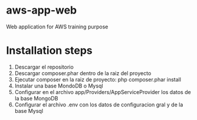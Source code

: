 # aws-app-web
Web application for AWS training purpose

# Installation steps

1. Descargar el repositorio
2. Descargar composer.phar dentro de la raiz del proyecto
3. Ejecutar composer en la raiz de proyecto: php composer.phar install
4. Instalar una base MondoDB o Mysql
5. Configurar en el archivo app/Providers/AppServiceProvider los datos de la base MongoDB
6. Configurar el archivo .env con los datos de configuracion gral y de la base Mysql
